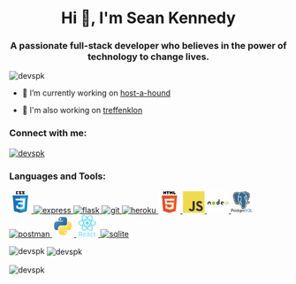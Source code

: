 

<!--
**DevSPK/DevSPK** is a ✨ _special_ ✨ repository because its `README.md` (this file) appears on your GitHub profile.

Here are some ideas to get you started:

- 🔭 I’m currently working on ...
- 🌱 I’m currently learning ...
- 👯 I’m looking to collaborate on ...
- 🤔 I’m looking for help with ...
- 💬 Ask me about ...
- 📫 How to reach me: ...
- 😄 Pronouns: ...
- ⚡ Fun fact: ...
-->

<h1 align="center">Hi 👋, I'm Sean Kennedy</h1>
<h3 align="center">A passionate full-stack developer who believes in the power of technology to change lives.</h3>

<p align="left"> <img src="https://komarev.com/ghpvc/?username=devspk&label=Profile%20views&color=0e75b6&style=flat" alt="devspk" /> </p>

- 🔭 I’m currently working on [host-a-hound](https://hostahound.onrender.com/)

- 👯 I'm also working on [treffenklon](https://treffenklon.herokuapp.com/)

<h3 align="left">Connect with me:</h3>
<p align="left">
<a href="https://linkedin.com/in/devspk" target="blank"><img align="center" src="https://raw.githubusercontent.com/rahuldkjain/github-profile-readme-generator/master/src/images/icons/Social/linked-in-alt.svg" alt="devspk" height="30" width="40" /></a>
</p>

<h3 align="left">Languages and Tools:</h3>
<p align="left"> <a href="https://www.w3schools.com/css/" target="_blank" rel="noreferrer"> <img src="https://raw.githubusercontent.com/devicons/devicon/master/icons/css3/css3-original-wordmark.svg" alt="css3" width="40" height="40"/> </a> <a href="https://expressjs.com" target="_blank" rel="noreferrer"> <img src="https://devicon-website.vercel.app/api/express/original.svg?color=%23454545" alt="express" width="40" height="40"></img> <!-- 
  <img src="https://raw.githubusercontent.com/devicons/devicon/master/icons/express/express-original-wordmark.svg" alt="express" width="40" height="40"/> </a>
--> <a href="https://flask.palletsprojects.com/" target="_blank" rel="noreferrer"> <img src="https://devicon-website.vercel.app/api/flask/original-wordmark.svg?color=%2388816C" alt="flask" width="40" height="40"></img> <!-- <img src="https://www.vectorlogo.zone/logos/pocoo_flask/pocoo_flask-icon.svg" alt="flask" width="40" height="40"/> --> </a> <a href="https://git-scm.com/" target="_blank" rel="noreferrer"> <img src="https://www.vectorlogo.zone/logos/git-scm/git-scm-icon.svg" alt="git" width="40" height="40"/> </a> <a href="https://heroku.com" target="_blank" rel="noreferrer"> <img src="https://www.vectorlogo.zone/logos/heroku/heroku-icon.svg" alt="heroku" width="40" height="40"/> </a> <a href="https://www.w3.org/html/" target="_blank" rel="noreferrer"> <img src="https://raw.githubusercontent.com/devicons/devicon/master/icons/html5/html5-original-wordmark.svg" alt="html5" width="40" height="40"/> </a> <a href="https://developer.mozilla.org/en-US/docs/Web/JavaScript" target="_blank" rel="noreferrer"> <img src="https://raw.githubusercontent.com/devicons/devicon/master/icons/javascript/javascript-original.svg" alt="javascript" width="40" height="40"/> </a> <a href="https://nodejs.org" target="_blank" rel="noreferrer"> <img src="https://raw.githubusercontent.com/devicons/devicon/master/icons/nodejs/nodejs-original-wordmark.svg" alt="nodejs" width="40" height="40"/> </a> <a href="https://www.postgresql.org" target="_blank" rel="noreferrer"> <img src="https://raw.githubusercontent.com/devicons/devicon/master/icons/postgresql/postgresql-original-wordmark.svg" alt="postgresql" width="40" height="40"/> </a> <a href="https://postman.com" target="_blank" rel="noreferrer"> <img src="https://www.vectorlogo.zone/logos/getpostman/getpostman-icon.svg" alt="postman" width="40" height="40"/> </a> <a href="https://www.python.org" target="_blank" rel="noreferrer"> <img src="https://raw.githubusercontent.com/devicons/devicon/master/icons/python/python-original.svg" alt="python" width="40" height="40"/> </a> <a href="https://reactjs.org/" target="_blank" rel="noreferrer"> <img src="https://raw.githubusercontent.com/devicons/devicon/master/icons/react/react-original-wordmark.svg" alt="react" width="40" height="40"/> </a> <a href="https://www.sqlite.org/" target="_blank" rel="noreferrer"> <img src="https://www.vectorlogo.zone/logos/sqlite/sqlite-icon.svg" alt="sqlite" width="40" height="40"/> </a> </p>

<p><img align="left" src="https://github-readme-stats.vercel.app/api/top-langs?username=devspk&show_icons=true&locale=en&layout=compact" alt="devspk" /></p>

<p>&nbsp;<img align="center" src="https://github-readme-stats.vercel.app/api?username=devspk&show_icons=true&locale=en" alt="devspk" /></p>

<p><img align="center" src="https://github-readme-streak-stats.herokuapp.com/?user=devspk&" alt="devspk" /></p>
